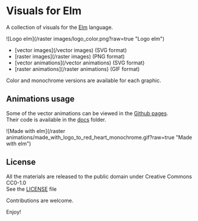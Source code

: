 Visuals for Elm
===============

A collection of visuals for the [Elm](http://elm-lang.org/) language.

![Logo elm](/raster images/logo_color.png?raw=true "Logo elm")

- [vector images](/vector images) (SVG format)
- [raster images](/raster images) (PNG format)
- [vector animations](/vector animations) (SVG format)
- [raster animations](/raster animations) (GIF format)

Color and monochrome versions are available for each graphic.


Animations usage
----------------

Some of the vector animations can be viewed in the [Github pages](https://tardypad.github.io/visuals-elm/).  
Their code is available in the [docs](/docs) folder.

![Made with elm](/raster animations/made_with_logo_to_red_heart_monochrome.gif?raw=true "Made with elm")


License
-------

All the materials are released to the public domain under Creative Commons CC0-1.0  
See the [LICENSE](LICENSE) file


Contributions are welcome.

Enjoy!
